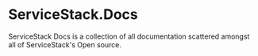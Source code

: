 # ServiceStack.Docs
ServiceStack Docs is a collection of all documentation scattered amongst all of ServiceStack's Open source.
